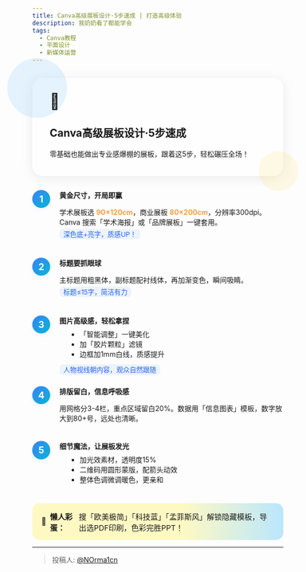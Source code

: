 ```yaml
---
title: Canva高级展板设计·5步速成 | 打造高级体验
description: 我奶奶看了都能学会
tags:
  - Canva教程
  - 平面设计
  - 新媒体运营
---
```


<div class="glass-container intro">
  <div class="blob blob-1"></div>
  <div class="blob blob-2"></div>
  <div class="glass-content">
    <div class="intro-icon">🎨</div>
    <h2>Canva高级展板设计·5步速成</h2>
    <p>零基础也能做出专业感爆棚的展板，跟着这5步，轻松碾压全场！</p>
  </div>
</div>

<div class="step-list">
  <div class="step">
    <div class="step-num">1</div>
    <div class="step-content">
      <strong>黄金尺寸，开局即赢</strong>
      <p>学术展板选 <span class="highlight">90×120cm</span>，商业展板 <span class="highlight">80×200cm</span>，分辨率300dpi。Canva 搜索「学术海报」或「品牌展板」一键套用。<br>
      <span class="tip">深色底+亮字，质感UP！</span></p>
    </div>
  </div>
  <div class="step">
    <div class="step-num">2</div>
    <div class="step-content">
      <strong>标题要抓眼球</strong>
      <p>主标题用粗黑体，副标题配衬线体，再加渐变色，瞬间吸睛。<br>
      <span class="tip">标题≤15字，简洁有力</span></p>
    </div>
  </div>
  <div class="step">
    <div class="step-num">3</div>
    <div class="step-content">
      <strong>图片高级感，轻松拿捏</strong>
      <ul>
        <li>「智能调整」一键美化</li>
        <li>加「胶片颗粒」滤镜</li>
        <li>边框加1mm白线，质感提升</li>
      </ul>
      <span class="tip">人物视线朝内容，观众自然跟随</span>
    </div>
  </div>
  <div class="step">
    <div class="step-num">4</div>
    <div class="step-content">
      <strong>排版留白，信息呼吸感</strong>
      <p>用网格分3-4栏，重点区域留白20%。数据用「信息图表」模板，数字放大到80+号，远处也清晰。</p>
    </div>
  </div>
  <div class="step">
    <div class="step-num">5</div>
    <div class="step-content">
      <strong>细节魔法，让展板发光</strong>
      <ul>
        <li>加光效素材，透明度15%</li>
        <li>二维码用圆形蒙版，配箭头动效</li>
        <li>整体色调微调暖色，更亲和</li>
      </ul>
    </div>
  </div>
</div>

<div class="bonus">
  <span>🎁</span>
  <b>懒人彩蛋：</b>
  搜「欧美极简」「科技蓝」「孟菲斯风」解锁隐藏模板，导出选PDF印刷，色彩完胜PPT！
</div>

<style scoped>
.glass-container {
  position: relative;
  margin: 2em auto 2em auto;
  padding: 2em 2.5em 1.5em 2.5em;
  border-radius: 1.5em;
  background: rgba(255,255,255,0.35);
  box-shadow: 0 4px 24px 0 rgba(0,0,0,0.08);
  backdrop-filter: blur(12px);
  max-width: 600px;
}
.blob {position:absolute;border-radius:50%;}
.blob-1 {width:120px;height:120px;top:-40px;left:-50px;background:rgba(0,150,255,0.10);}
.blob-2 {width:80px;height:80px;bottom:-30px;right:-30px;background:rgba(255,200,0,0.10);}
.glass-content {position:relative;z-index:2;}
.intro-icon {font-size:2.2em;margin-bottom:0.5em;}
.step-list {margin:2em auto;max-width:600px;}
.step {display:flex;align-items:flex-start;margin-bottom:1.6em;}
.step-num {flex-shrink:0;width:2em;height:2em;background:linear-gradient(135deg,#3b82f6,#06b6d4);color:#fff;font-weight:bold;border-radius:50%;display:flex;align-items:center;justify-content:center;font-size:1.3em;margin-right:1em;box-shadow:0 2px 8px 0 rgba(59,130,246,0.10);}
.step-content {flex:1;}
.step-content .highlight {color:#f59e42;font-weight:bold;}
.tip {display:inline-block;background:rgba(59,130,246,0.08);color:#2563eb;border-radius:0.5em;padding:0.1em 0.6em;font-size:0.95em;margin-top:0.3em;}
ul {margin:0.5em 0 0.5em 1.2em;}
.bonus {margin:2em auto 0 auto;max-width:600px;padding:1em 1.2em;background:linear-gradient(90deg,#fef9c3 60%,#bae6fd 100%);border-radius:1em;font-size:1.08em;display:flex;align-items:center;gap:0.5em;}
@media (prefers-color-scheme: dark) {
  .glass-container {background:rgba(30,41,59,0.45);color:#f3f4f6;}
  .blob-1 {background:rgba(56,189,248,0.13);}
  .blob-2 {background:rgba(253,224,71,0.13);}
  .bonus {background:linear-gradient(90deg,#334155 60%,#0ea5e9 100%);color:#fff;}
  .step-content .highlight {color:#fbbf24;}
  .tip {background:rgba(56,189,248,0.10);color:#0ea5e9;}
}
</style>

---

> 投稿人: [@NOrma1cn](https://github.com/NOrma1cn)
